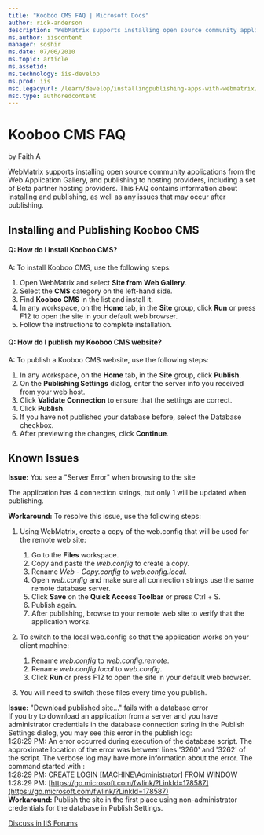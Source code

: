 ```yaml
---
title: "Kooboo CMS FAQ | Microsoft Docs"
author: rick-anderson
description: "WebMatrix supports installing open source community applications from the Web Application Gallery, and publishing to hosting providers, including a set of Be..."
ms.author: iiscontent
manager: soshir
ms.date: 07/06/2010
ms.topic: article
ms.assetid: 
ms.technology: iis-develop
ms.prod: iis
msc.legacyurl: /learn/develop/installingpublishing-apps-with-webmatrix/kooboo-cms-faq
msc.type: authoredcontent
---
```

Kooboo CMS FAQ
====================
by Faith A

WebMatrix supports installing open source community applications from the Web Application Gallery, and publishing to hosting providers, including a set of Beta partner hosting providers. This FAQ contains information about installing and publishing, as well as any issues that may occur after publishing.

## Installing and Publishing Kooboo CMS

#### Q: How do I install Kooboo CMS?

A: To install Kooboo CMS, use the following steps:

1. Open WebMatrix and select **Site from Web Gallery**.
2. Select the **CMS** category on the left-hand side.
3. Find **Kooboo CMS** in the list and install it.
4. In any workspace, on the **Home** tab, in the **Site** group, click **Run** or press F12 to open the site in your default web browser.
5. Follow the instructions to complete installation.

#### Q: How do I publish my Kooboo CMS website?

A: To publish a Kooboo CMS website, use the following steps:

1. In any workspace, on the **Home** tab, in the **Site** group, click **Publish**.
2. On the **Publishing Settings** dialog, enter the server info you received from your web host.
3. Click **Validate Connection** to ensure that the settings are correct.
4. Click **Publish**.
5. If you have not published your database before, select the Database checkbox.
6. After previewing the changes, click **Continue**.

## Known Issues

**Issue:** You see a "Server Error" when browsing to the site

The application has 4 connection strings, but only 1 will be updated when publishing.

**Workaround:** To resolve this issue, use the following steps:

1. Using WebMatrix, create a copy of the web.config that will be used for the remote web site: 

    1. Go to the **Files** workspace.
    2. Copy and paste the *web.config* to create a copy.
    3. Rename *Web - Copy.config* to *web.config.local*.
    4. Open *web.config* and make sure all connection strings use the same remote database server.
    5. Click **Save** on the **Quick Access Toolbar** or press Ctrl + S.
    6. Publish again.
    7. After publishing, browse to your remote web site to verify that the application works.
2. To switch to the local web.config so that the application works on your client machine: 

    1. Rename *web.config* to *web.config.remote*.
    2. Rename *web.config.local* to *web.config*.
    3. Click **Run** or press F12 to open the site in your default web browser.
3. You will need to switch these files every time you publish.

**Issue:** "Download published site…" fails with a database error  
If you try to download an application from a server and you have administrator credentials in the database connection string in the Publish Settings dialog, you may see this error in the publish log:  
1:28:29 PM: An error occurred during execution of the database script. The approximate location of the error was between lines '3260' and '3262' of the script. The verbose log may have more information about the error. The command started with :  
1:28:29 PM: CREATE LOGIN [MACHINE\Administrator] FROM WINDOW  
1:28:29 PM: [https://go.microsoft.com/fwlink/?LinkId=178587](https://go.microsoft.com/fwlink/?LinkId=178587)  
**Workaround:** Publish the site in the first place using non-administrator credentials for the database in Publish Settings.
  
  
[Discuss in IIS Forums](https://forums.iis.net/1166.aspx)